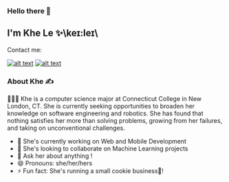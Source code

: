 ### Hello there 👋 

## I'm Khe Le  ✨\keɪ:leɪ\
Contact me:
<!-- display the social media buttons in README -->
[![alt text][1.1]][1]
[![alt text][2.1]][2]

### About Khe ✍️

👩🏻‍💻 Khe is a computer science major at Connecticut College in New London, CT. She is currently seeking opportunities to broaden her knowledge on software engineering and robotics. She has found that nothing satisfies her more than solving problems, growing from her failures, and taking on unconventional challenges.

- 🔭 She's currently working on Web and Mobile Development
- 👯 She's looking to collaborate on Machine Learning projects
- 💬 Ask her about anything !
- 😄 Pronouns: she/her/hers
- ⚡ Fun fact: She's running a small cookie business🍪!



<!-- links to social media icons -->
[1.1]: https://img.icons8.com/doodle/48/000000/linkedin--v2.png 
[2.1]: https://img.icons8.com/doodle/48/000000/github.png

<!-- links to social media accounts  -->

[1]: https://www.linkedin.com/in/khe-v-le
[2]: http://www.github.com/khe-le
